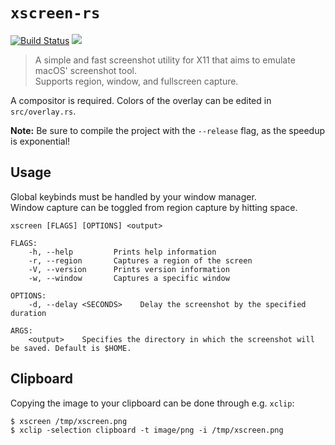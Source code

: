 # `xscreen-rs`

[![Build Status](https://travis-ci.com/Bruflot/xscreen-rs.svg?token=cwgWL8QUNVpLfj8cDgps&branch=master)](https://travis-ci.com/Bruflot/xscreen-rs)
[![](https://tokei.rs/b1/github/bruflot/xscreen-rs)](https://tokei.rs/b1/github/bruflot/xscreen-rs)

> A simple and fast screenshot utility for X11 that aims to emulate macOS' screenshot tool.   
> Supports region, window, and fullscreen capture.

A compositor is required. Colors of the overlay can be edited in `src/overlay.rs`.

**Note:** Be sure to compile the project with the `--release` flag, as the speedup is exponential!

## Usage
Global keybinds must be handled by your window manager.  
Window capture can be toggled from region capture by hitting space.  

```
xscreen [FLAGS] [OPTIONS] <output>

FLAGS:
    -h, --help         Prints help information
    -r, --region       Captures a region of the screen
    -V, --version      Prints version information
    -w, --window       Captures a specific window

OPTIONS:
    -d, --delay <SECONDS>    Delay the screenshot by the specified duration

ARGS:
    <output>    Specifies the directory in which the screenshot will be saved. Default is $HOME.
```

## Clipboard
Copying the image to your clipboard can be done through e.g. `xclip`:
```
$ xscreen /tmp/xscreen.png
$ xclip -selection clipboard -t image/png -i /tmp/xscreen.png
```
